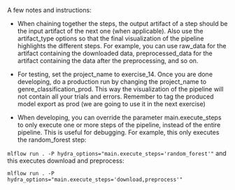 A few notes and instructions:

- When chaining together the steps, the output artifact of a step should be the input artifact of the next one (when applicable). Also use the artifact_type options so that the final visualization of the pipeline highlights the different steps. For example, you can use raw_data for the artifact containing the downloaded data, preprocessed_data for the artifact containing the data after the preprocessing, and so on.

- For testing, set the project_name to exercise_14. Once you are done developing, do a production run by changing the project_name to genre_classification_prod. This way the visualization of the pipeline will not contain all your trials and errors. Remember to tag the produced model export as prod (we are going to use it in the next exercise)

- When developing, you can override the parameter main.execute_steps to only execute one or more steps of the pipeline, instead of the entire pipeline. This is useful for debugging. For example, this only executes the random_forest step:

`mlflow run . -P hydra_options="main.execute_steps='random_forest'"`
and this executes download and preprocess:

`mlflow run . -P hydra_options="main.execute_steps='download,preprocess'"`